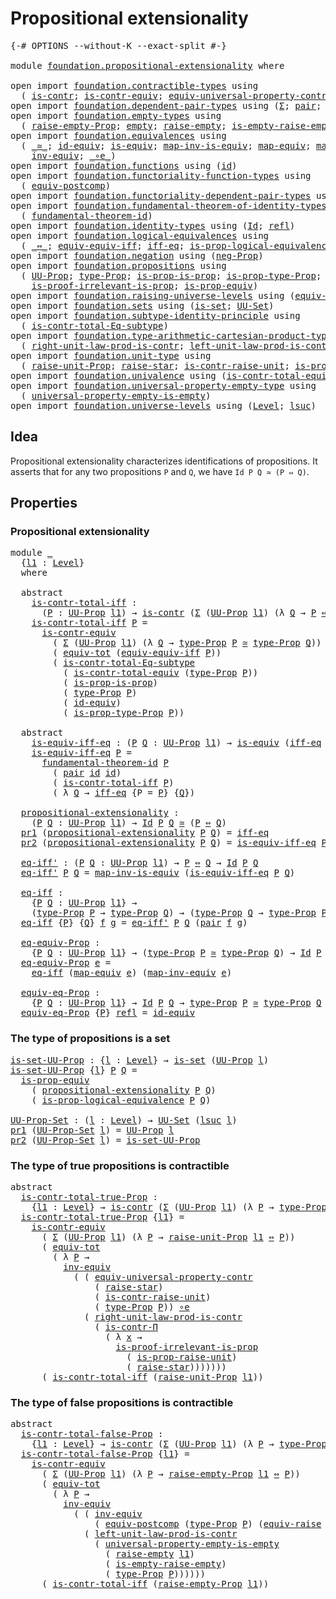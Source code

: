 # Propositional extensionality

<pre class="Agda"><a id="41" class="Symbol">{-#</a> <a id="45" class="Keyword">OPTIONS</a> <a id="53" class="Pragma">--without-K</a> <a id="65" class="Pragma">--exact-split</a> <a id="79" class="Symbol">#-}</a>

<a id="84" class="Keyword">module</a> <a id="91" href="foundation.propositional-extensionality.html" class="Module">foundation.propositional-extensionality</a> <a id="131" class="Keyword">where</a>

<a id="138" class="Keyword">open</a> <a id="143" class="Keyword">import</a> <a id="150" href="foundation.contractible-types.html" class="Module">foundation.contractible-types</a> <a id="180" class="Keyword">using</a>
  <a id="188" class="Symbol">(</a> <a id="190" href="foundation-core.contractible-types.html#1006" class="Function">is-contr</a><a id="198" class="Symbol">;</a> <a id="200" href="foundation-core.contractible-types.html#3304" class="Function">is-contr-equiv</a><a id="214" class="Symbol">;</a> <a id="216" href="foundation.contractible-types.html#4961" class="Function">equiv-universal-property-contr</a><a id="246" class="Symbol">;</a> <a id="248" href="foundation-core.contractible-types.html#6898" class="Function">is-contr-Π</a><a id="258" class="Symbol">)</a>
<a id="260" class="Keyword">open</a> <a id="265" class="Keyword">import</a> <a id="272" href="foundation.dependent-pair-types.html" class="Module">foundation.dependent-pair-types</a> <a id="304" class="Keyword">using</a> <a id="310" class="Symbol">(</a><a id="311" href="foundation-core.dependent-pair-types.html#515" class="Record">Σ</a><a id="312" class="Symbol">;</a> <a id="314" href="foundation-core.dependent-pair-types.html#588" class="InductiveConstructor">pair</a><a id="318" class="Symbol">;</a> <a id="320" href="foundation-core.dependent-pair-types.html#605" class="Field">pr1</a><a id="323" class="Symbol">;</a> <a id="325" href="foundation-core.dependent-pair-types.html#617" class="Field">pr2</a><a id="328" class="Symbol">)</a>
<a id="330" class="Keyword">open</a> <a id="335" class="Keyword">import</a> <a id="342" href="foundation.empty-types.html" class="Module">foundation.empty-types</a> <a id="365" class="Keyword">using</a>
  <a id="373" class="Symbol">(</a> <a id="375" href="foundation.empty-types.html#2872" class="Function">raise-empty-Prop</a><a id="391" class="Symbol">;</a> <a id="393" href="foundation-core.empty-types.html#1057" class="Datatype">empty</a><a id="398" class="Symbol">;</a> <a id="400" href="foundation.empty-types.html#1438" class="Function">raise-empty</a><a id="411" class="Symbol">;</a> <a id="413" href="foundation.empty-types.html#3022" class="Function">is-empty-raise-empty</a><a id="433" class="Symbol">)</a>
<a id="435" class="Keyword">open</a> <a id="440" class="Keyword">import</a> <a id="447" href="foundation.equivalences.html" class="Module">foundation.equivalences</a> <a id="471" class="Keyword">using</a>
  <a id="479" class="Symbol">(</a> <a id="481" href="foundation-core.equivalences.html#1621" class="Function Operator">_≃_</a><a id="484" class="Symbol">;</a> <a id="486" href="foundation-core.equivalences.html#2494" class="Function">id-equiv</a><a id="494" class="Symbol">;</a> <a id="496" href="foundation-core.equivalences.html#1556" class="Function">is-equiv</a><a id="504" class="Symbol">;</a> <a id="506" href="foundation-core.equivalences.html#4187" class="Function">map-inv-is-equiv</a><a id="522" class="Symbol">;</a> <a id="524" href="foundation-core.equivalences.html#1821" class="Function">map-equiv</a><a id="533" class="Symbol">;</a> <a id="535" href="foundation-core.equivalences.html#5036" class="Function">map-inv-equiv</a><a id="548" class="Symbol">;</a>
    <a id="554" href="foundation-core.equivalences.html#5721" class="Function">inv-equiv</a><a id="563" class="Symbol">;</a> <a id="565" href="foundation-core.equivalences.html#7869" class="Function Operator">_∘e_</a><a id="569" class="Symbol">)</a>
<a id="571" class="Keyword">open</a> <a id="576" class="Keyword">import</a> <a id="583" href="foundation.functions.html" class="Module">foundation.functions</a> <a id="604" class="Keyword">using</a> <a id="610" class="Symbol">(</a><a id="611" href="foundation-core.functions.html#322" class="Function">id</a><a id="613" class="Symbol">)</a>
<a id="615" class="Keyword">open</a> <a id="620" class="Keyword">import</a> <a id="627" href="foundation.functoriality-function-types.html" class="Module">foundation.functoriality-function-types</a> <a id="667" class="Keyword">using</a>
  <a id="675" class="Symbol">(</a> <a id="677" href="foundation-core.functoriality-function-types.html#3125" class="Function">equiv-postcomp</a><a id="691" class="Symbol">)</a>
<a id="693" class="Keyword">open</a> <a id="698" class="Keyword">import</a> <a id="705" href="foundation.functoriality-dependent-pair-types.html" class="Module">foundation.functoriality-dependent-pair-types</a> <a id="751" class="Keyword">using</a> <a id="757" class="Symbol">(</a><a id="758" href="foundation-core.functoriality-dependent-pair-types.html#6817" class="Function">equiv-tot</a><a id="767" class="Symbol">)</a>
<a id="769" class="Keyword">open</a> <a id="774" class="Keyword">import</a> <a id="781" href="foundation.fundamental-theorem-of-identity-types.html" class="Module">foundation.fundamental-theorem-of-identity-types</a> <a id="830" class="Keyword">using</a>
  <a id="838" class="Symbol">(</a> <a id="840" href="foundation-core.fundamental-theorem-of-identity-types.html#1904" class="Function">fundamental-theorem-id</a><a id="862" class="Symbol">)</a>
<a id="864" class="Keyword">open</a> <a id="869" class="Keyword">import</a> <a id="876" href="foundation.identity-types.html" class="Module">foundation.identity-types</a> <a id="902" class="Keyword">using</a> <a id="908" class="Symbol">(</a><a id="909" href="foundation-core.identity-types.html#1767" class="Datatype">Id</a><a id="911" class="Symbol">;</a> <a id="913" href="foundation-core.identity-types.html#1820" class="InductiveConstructor">refl</a><a id="917" class="Symbol">)</a>
<a id="919" class="Keyword">open</a> <a id="924" class="Keyword">import</a> <a id="931" href="foundation.logical-equivalences.html" class="Module">foundation.logical-equivalences</a> <a id="963" class="Keyword">using</a>
  <a id="971" class="Symbol">(</a> <a id="973" href="foundation-core.logical-equivalences.html#1038" class="Function Operator">_⇔_</a><a id="976" class="Symbol">;</a> <a id="978" href="foundation.logical-equivalences.html#1534" class="Function">equiv-equiv-iff</a><a id="993" class="Symbol">;</a> <a id="995" href="foundation.logical-equivalences.html#748" class="Function">iff-eq</a><a id="1001" class="Symbol">;</a> <a id="1003" href="foundation.logical-equivalences.html#1829" class="Function">is-prop-logical-equivalence</a><a id="1030" class="Symbol">)</a>
<a id="1032" class="Keyword">open</a> <a id="1037" class="Keyword">import</a> <a id="1044" href="foundation.negation.html" class="Module">foundation.negation</a> <a id="1064" class="Keyword">using</a> <a id="1070" class="Symbol">(</a><a id="1071" href="foundation.negation.html#1157" class="Function">neg-Prop</a><a id="1079" class="Symbol">)</a>
<a id="1081" class="Keyword">open</a> <a id="1086" class="Keyword">import</a> <a id="1093" href="foundation.propositions.html" class="Module">foundation.propositions</a> <a id="1117" class="Keyword">using</a>
  <a id="1125" class="Symbol">(</a> <a id="1127" href="foundation-core.propositions.html#1393" class="Function">UU-Prop</a><a id="1134" class="Symbol">;</a> <a id="1136" href="foundation-core.propositions.html#1495" class="Function">type-Prop</a><a id="1145" class="Symbol">;</a> <a id="1147" href="foundation-core.propositions.html#10911" class="Function">is-prop-is-prop</a><a id="1162" class="Symbol">;</a> <a id="1164" href="foundation-core.propositions.html#1562" class="Function">is-prop-type-Prop</a><a id="1181" class="Symbol">;</a>
    <a id="1187" href="foundation-core.propositions.html#3047" class="Function">is-proof-irrelevant-is-prop</a><a id="1214" class="Symbol">;</a> <a id="1216" href="foundation-core.propositions.html#4526" class="Function">is-prop-equiv</a><a id="1229" class="Symbol">)</a>
<a id="1231" class="Keyword">open</a> <a id="1236" class="Keyword">import</a> <a id="1243" href="foundation.raising-universe-levels.html" class="Module">foundation.raising-universe-levels</a> <a id="1278" class="Keyword">using</a> <a id="1284" class="Symbol">(</a><a id="1285" href="foundation.raising-universe-levels.html#1541" class="Function">equiv-raise</a><a id="1296" class="Symbol">)</a>
<a id="1298" class="Keyword">open</a> <a id="1303" class="Keyword">import</a> <a id="1310" href="foundation.sets.html" class="Module">foundation.sets</a> <a id="1326" class="Keyword">using</a> <a id="1332" class="Symbol">(</a><a id="1333" href="foundation-core.sets.html#1113" class="Function">is-set</a><a id="1339" class="Symbol">;</a> <a id="1341" href="foundation-core.sets.html#1190" class="Function">UU-Set</a><a id="1347" class="Symbol">)</a>
<a id="1349" class="Keyword">open</a> <a id="1354" class="Keyword">import</a> <a id="1361" href="foundation.subtype-identity-principle.html" class="Module">foundation.subtype-identity-principle</a> <a id="1399" class="Keyword">using</a>
  <a id="1407" class="Symbol">(</a> <a id="1409" href="foundation-core.subtype-identity-principle.html#1586" class="Function">is-contr-total-Eq-subtype</a><a id="1434" class="Symbol">)</a>
<a id="1436" class="Keyword">open</a> <a id="1441" class="Keyword">import</a> <a id="1448" href="foundation.type-arithmetic-cartesian-product-types.html" class="Module">foundation.type-arithmetic-cartesian-product-types</a> <a id="1499" class="Keyword">using</a>
  <a id="1507" class="Symbol">(</a> <a id="1509" href="foundation-core.type-arithmetic-cartesian-product-types.html#3207" class="Function">right-unit-law-prod-is-contr</a><a id="1537" class="Symbol">;</a> <a id="1539" href="foundation-core.type-arithmetic-cartesian-product-types.html#3416" class="Function">left-unit-law-prod-is-contr</a><a id="1566" class="Symbol">)</a>
<a id="1568" class="Keyword">open</a> <a id="1573" class="Keyword">import</a> <a id="1580" href="foundation.unit-type.html" class="Module">foundation.unit-type</a> <a id="1601" class="Keyword">using</a>
  <a id="1609" class="Symbol">(</a> <a id="1611" href="foundation.unit-type.html#3593" class="Function">raise-unit-Prop</a><a id="1626" class="Symbol">;</a> <a id="1628" href="foundation.unit-type.html#1779" class="Function">raise-star</a><a id="1638" class="Symbol">;</a> <a id="1640" href="foundation.unit-type.html#3278" class="Function">is-contr-raise-unit</a><a id="1659" class="Symbol">;</a> <a id="1661" href="foundation.unit-type.html#3446" class="Function">is-prop-raise-unit</a><a id="1679" class="Symbol">)</a>
<a id="1681" class="Keyword">open</a> <a id="1686" class="Keyword">import</a> <a id="1693" href="foundation.univalence.html" class="Module">foundation.univalence</a> <a id="1715" class="Keyword">using</a> <a id="1721" class="Symbol">(</a><a id="1722" href="foundation.univalence.html#1532" class="Function">is-contr-total-equiv</a><a id="1742" class="Symbol">)</a>
<a id="1744" class="Keyword">open</a> <a id="1749" class="Keyword">import</a> <a id="1756" href="foundation.universal-property-empty-type.html" class="Module">foundation.universal-property-empty-type</a> <a id="1797" class="Keyword">using</a>
  <a id="1805" class="Symbol">(</a> <a id="1807" href="foundation.universal-property-empty-type.html#1994" class="Function">universal-property-empty-is-empty</a><a id="1840" class="Symbol">)</a>
<a id="1842" class="Keyword">open</a> <a id="1847" class="Keyword">import</a> <a id="1854" href="foundation.universe-levels.html" class="Module">foundation.universe-levels</a> <a id="1881" class="Keyword">using</a> <a id="1887" class="Symbol">(</a><a id="1888" href="Agda.Primitive.html#597" class="Postulate">Level</a><a id="1893" class="Symbol">;</a> <a id="1895" href="Agda.Primitive.html#780" class="Primitive">lsuc</a><a id="1899" class="Symbol">)</a>
</pre>
## Idea

Propositional extensionality characterizes identifications of propositions. It asserts that for any two propositions `P` and `Q`, we have `Id P Q ≃ (P ⇔ Q)`.

## Properties

### Propositional extensionality

<pre class="Agda"><a id="2131" class="Keyword">module</a> <a id="2138" href="foundation.propositional-extensionality.html#2138" class="Module">_</a>
  <a id="2142" class="Symbol">{</a><a id="2143" href="foundation.propositional-extensionality.html#2143" class="Bound">l1</a> <a id="2146" class="Symbol">:</a> <a id="2148" href="Agda.Primitive.html#597" class="Postulate">Level</a><a id="2153" class="Symbol">}</a>
  <a id="2157" class="Keyword">where</a>
  
  <a id="2168" class="Keyword">abstract</a>
    <a id="2181" href="foundation.propositional-extensionality.html#2181" class="Function">is-contr-total-iff</a> <a id="2200" class="Symbol">:</a>
      <a id="2208" class="Symbol">(</a><a id="2209" href="foundation.propositional-extensionality.html#2209" class="Bound">P</a> <a id="2211" class="Symbol">:</a> <a id="2213" href="foundation-core.propositions.html#1393" class="Function">UU-Prop</a> <a id="2221" href="foundation.propositional-extensionality.html#2143" class="Bound">l1</a><a id="2223" class="Symbol">)</a> <a id="2225" class="Symbol">→</a> <a id="2227" href="foundation-core.contractible-types.html#1006" class="Function">is-contr</a> <a id="2236" class="Symbol">(</a><a id="2237" href="foundation-core.dependent-pair-types.html#515" class="Record">Σ</a> <a id="2239" class="Symbol">(</a><a id="2240" href="foundation-core.propositions.html#1393" class="Function">UU-Prop</a> <a id="2248" href="foundation.propositional-extensionality.html#2143" class="Bound">l1</a><a id="2250" class="Symbol">)</a> <a id="2252" class="Symbol">(λ</a> <a id="2255" href="foundation.propositional-extensionality.html#2255" class="Bound">Q</a> <a id="2257" class="Symbol">→</a> <a id="2259" href="foundation.propositional-extensionality.html#2209" class="Bound">P</a> <a id="2261" href="foundation-core.logical-equivalences.html#1038" class="Function Operator">⇔</a> <a id="2263" href="foundation.propositional-extensionality.html#2255" class="Bound">Q</a><a id="2264" class="Symbol">))</a>
    <a id="2271" href="foundation.propositional-extensionality.html#2181" class="Function">is-contr-total-iff</a> <a id="2290" href="foundation.propositional-extensionality.html#2290" class="Bound">P</a> <a id="2292" class="Symbol">=</a>
      <a id="2300" href="foundation-core.contractible-types.html#3304" class="Function">is-contr-equiv</a>
        <a id="2323" class="Symbol">(</a> <a id="2325" href="foundation-core.dependent-pair-types.html#515" class="Record">Σ</a> <a id="2327" class="Symbol">(</a><a id="2328" href="foundation-core.propositions.html#1393" class="Function">UU-Prop</a> <a id="2336" href="foundation.propositional-extensionality.html#2143" class="Bound">l1</a><a id="2338" class="Symbol">)</a> <a id="2340" class="Symbol">(λ</a> <a id="2343" href="foundation.propositional-extensionality.html#2343" class="Bound">Q</a> <a id="2345" class="Symbol">→</a> <a id="2347" href="foundation-core.propositions.html#1495" class="Function">type-Prop</a> <a id="2357" href="foundation.propositional-extensionality.html#2290" class="Bound">P</a> <a id="2359" href="foundation-core.equivalences.html#1621" class="Function Operator">≃</a> <a id="2361" href="foundation-core.propositions.html#1495" class="Function">type-Prop</a> <a id="2371" href="foundation.propositional-extensionality.html#2343" class="Bound">Q</a><a id="2372" class="Symbol">))</a>
        <a id="2383" class="Symbol">(</a> <a id="2385" href="foundation-core.functoriality-dependent-pair-types.html#6817" class="Function">equiv-tot</a> <a id="2395" class="Symbol">(</a><a id="2396" href="foundation.logical-equivalences.html#1534" class="Function">equiv-equiv-iff</a> <a id="2412" href="foundation.propositional-extensionality.html#2290" class="Bound">P</a><a id="2413" class="Symbol">))</a>
        <a id="2424" class="Symbol">(</a> <a id="2426" href="foundation-core.subtype-identity-principle.html#1586" class="Function">is-contr-total-Eq-subtype</a>
          <a id="2462" class="Symbol">(</a> <a id="2464" href="foundation.univalence.html#1532" class="Function">is-contr-total-equiv</a> <a id="2485" class="Symbol">(</a><a id="2486" href="foundation-core.propositions.html#1495" class="Function">type-Prop</a> <a id="2496" href="foundation.propositional-extensionality.html#2290" class="Bound">P</a><a id="2497" class="Symbol">))</a>
          <a id="2510" class="Symbol">(</a> <a id="2512" href="foundation-core.propositions.html#10911" class="Function">is-prop-is-prop</a><a id="2527" class="Symbol">)</a>
          <a id="2539" class="Symbol">(</a> <a id="2541" href="foundation-core.propositions.html#1495" class="Function">type-Prop</a> <a id="2551" href="foundation.propositional-extensionality.html#2290" class="Bound">P</a><a id="2552" class="Symbol">)</a>
          <a id="2564" class="Symbol">(</a> <a id="2566" href="foundation-core.equivalences.html#2494" class="Function">id-equiv</a><a id="2574" class="Symbol">)</a>
          <a id="2586" class="Symbol">(</a> <a id="2588" href="foundation-core.propositions.html#1562" class="Function">is-prop-type-Prop</a> <a id="2606" href="foundation.propositional-extensionality.html#2290" class="Bound">P</a><a id="2607" class="Symbol">))</a>

  <a id="2613" class="Keyword">abstract</a>
    <a id="2626" href="foundation.propositional-extensionality.html#2626" class="Function">is-equiv-iff-eq</a> <a id="2642" class="Symbol">:</a> <a id="2644" class="Symbol">(</a><a id="2645" href="foundation.propositional-extensionality.html#2645" class="Bound">P</a> <a id="2647" href="foundation.propositional-extensionality.html#2647" class="Bound">Q</a> <a id="2649" class="Symbol">:</a> <a id="2651" href="foundation-core.propositions.html#1393" class="Function">UU-Prop</a> <a id="2659" href="foundation.propositional-extensionality.html#2143" class="Bound">l1</a><a id="2661" class="Symbol">)</a> <a id="2663" class="Symbol">→</a> <a id="2665" href="foundation-core.equivalences.html#1556" class="Function">is-equiv</a> <a id="2674" class="Symbol">(</a><a id="2675" href="foundation.logical-equivalences.html#748" class="Function">iff-eq</a> <a id="2682" class="Symbol">{</a><a id="2683" href="foundation.propositional-extensionality.html#2143" class="Bound">l1</a><a id="2685" class="Symbol">}</a> <a id="2687" class="Symbol">{</a><a id="2688" href="foundation.propositional-extensionality.html#2645" class="Bound">P</a><a id="2689" class="Symbol">}</a> <a id="2691" class="Symbol">{</a><a id="2692" href="foundation.propositional-extensionality.html#2647" class="Bound">Q</a><a id="2693" class="Symbol">})</a>
    <a id="2700" href="foundation.propositional-extensionality.html#2626" class="Function">is-equiv-iff-eq</a> <a id="2716" href="foundation.propositional-extensionality.html#2716" class="Bound">P</a> <a id="2718" class="Symbol">=</a>
      <a id="2726" href="foundation-core.fundamental-theorem-of-identity-types.html#1904" class="Function">fundamental-theorem-id</a> <a id="2749" href="foundation.propositional-extensionality.html#2716" class="Bound">P</a>
        <a id="2759" class="Symbol">(</a> <a id="2761" href="foundation-core.dependent-pair-types.html#588" class="InductiveConstructor">pair</a> <a id="2766" href="foundation-core.functions.html#322" class="Function">id</a> <a id="2769" href="foundation-core.functions.html#322" class="Function">id</a><a id="2771" class="Symbol">)</a>
        <a id="2781" class="Symbol">(</a> <a id="2783" href="foundation.propositional-extensionality.html#2181" class="Function">is-contr-total-iff</a> <a id="2802" href="foundation.propositional-extensionality.html#2716" class="Bound">P</a><a id="2803" class="Symbol">)</a>
        <a id="2813" class="Symbol">(</a> <a id="2815" class="Symbol">λ</a> <a id="2817" href="foundation.propositional-extensionality.html#2817" class="Bound">Q</a> <a id="2819" class="Symbol">→</a> <a id="2821" href="foundation.logical-equivalences.html#748" class="Function">iff-eq</a> <a id="2828" class="Symbol">{</a><a id="2829" class="Argument">P</a> <a id="2831" class="Symbol">=</a> <a id="2833" href="foundation.propositional-extensionality.html#2716" class="Bound">P</a><a id="2834" class="Symbol">}</a> <a id="2836" class="Symbol">{</a><a id="2837" href="foundation.propositional-extensionality.html#2817" class="Bound">Q</a><a id="2838" class="Symbol">})</a>

  <a id="2844" href="foundation.propositional-extensionality.html#2844" class="Function">propositional-extensionality</a> <a id="2873" class="Symbol">:</a>
    <a id="2879" class="Symbol">(</a><a id="2880" href="foundation.propositional-extensionality.html#2880" class="Bound">P</a> <a id="2882" href="foundation.propositional-extensionality.html#2882" class="Bound">Q</a> <a id="2884" class="Symbol">:</a> <a id="2886" href="foundation-core.propositions.html#1393" class="Function">UU-Prop</a> <a id="2894" href="foundation.propositional-extensionality.html#2143" class="Bound">l1</a><a id="2896" class="Symbol">)</a> <a id="2898" class="Symbol">→</a> <a id="2900" href="foundation-core.identity-types.html#1767" class="Datatype">Id</a> <a id="2903" href="foundation.propositional-extensionality.html#2880" class="Bound">P</a> <a id="2905" href="foundation.propositional-extensionality.html#2882" class="Bound">Q</a> <a id="2907" href="foundation-core.equivalences.html#1621" class="Function Operator">≃</a> <a id="2909" class="Symbol">(</a><a id="2910" href="foundation.propositional-extensionality.html#2880" class="Bound">P</a> <a id="2912" href="foundation-core.logical-equivalences.html#1038" class="Function Operator">⇔</a> <a id="2914" href="foundation.propositional-extensionality.html#2882" class="Bound">Q</a><a id="2915" class="Symbol">)</a>
  <a id="2919" href="foundation-core.dependent-pair-types.html#605" class="Field">pr1</a> <a id="2923" class="Symbol">(</a><a id="2924" href="foundation.propositional-extensionality.html#2844" class="Function">propositional-extensionality</a> <a id="2953" href="foundation.propositional-extensionality.html#2953" class="Bound">P</a> <a id="2955" href="foundation.propositional-extensionality.html#2955" class="Bound">Q</a><a id="2956" class="Symbol">)</a> <a id="2958" class="Symbol">=</a> <a id="2960" href="foundation.logical-equivalences.html#748" class="Function">iff-eq</a>
  <a id="2969" href="foundation-core.dependent-pair-types.html#617" class="Field">pr2</a> <a id="2973" class="Symbol">(</a><a id="2974" href="foundation.propositional-extensionality.html#2844" class="Function">propositional-extensionality</a> <a id="3003" href="foundation.propositional-extensionality.html#3003" class="Bound">P</a> <a id="3005" href="foundation.propositional-extensionality.html#3005" class="Bound">Q</a><a id="3006" class="Symbol">)</a> <a id="3008" class="Symbol">=</a> <a id="3010" href="foundation.propositional-extensionality.html#2626" class="Function">is-equiv-iff-eq</a> <a id="3026" href="foundation.propositional-extensionality.html#3003" class="Bound">P</a> <a id="3028" href="foundation.propositional-extensionality.html#3005" class="Bound">Q</a>

  <a id="3033" href="foundation.propositional-extensionality.html#3033" class="Function">eq-iff&#39;</a> <a id="3041" class="Symbol">:</a> <a id="3043" class="Symbol">(</a><a id="3044" href="foundation.propositional-extensionality.html#3044" class="Bound">P</a> <a id="3046" href="foundation.propositional-extensionality.html#3046" class="Bound">Q</a> <a id="3048" class="Symbol">:</a> <a id="3050" href="foundation-core.propositions.html#1393" class="Function">UU-Prop</a> <a id="3058" href="foundation.propositional-extensionality.html#2143" class="Bound">l1</a><a id="3060" class="Symbol">)</a> <a id="3062" class="Symbol">→</a> <a id="3064" href="foundation.propositional-extensionality.html#3044" class="Bound">P</a> <a id="3066" href="foundation-core.logical-equivalences.html#1038" class="Function Operator">⇔</a> <a id="3068" href="foundation.propositional-extensionality.html#3046" class="Bound">Q</a> <a id="3070" class="Symbol">→</a> <a id="3072" href="foundation-core.identity-types.html#1767" class="Datatype">Id</a> <a id="3075" href="foundation.propositional-extensionality.html#3044" class="Bound">P</a> <a id="3077" href="foundation.propositional-extensionality.html#3046" class="Bound">Q</a>
  <a id="3081" href="foundation.propositional-extensionality.html#3033" class="Function">eq-iff&#39;</a> <a id="3089" href="foundation.propositional-extensionality.html#3089" class="Bound">P</a> <a id="3091" href="foundation.propositional-extensionality.html#3091" class="Bound">Q</a> <a id="3093" class="Symbol">=</a> <a id="3095" href="foundation-core.equivalences.html#4187" class="Function">map-inv-is-equiv</a> <a id="3112" class="Symbol">(</a><a id="3113" href="foundation.propositional-extensionality.html#2626" class="Function">is-equiv-iff-eq</a> <a id="3129" href="foundation.propositional-extensionality.html#3089" class="Bound">P</a> <a id="3131" href="foundation.propositional-extensionality.html#3091" class="Bound">Q</a><a id="3132" class="Symbol">)</a>

  <a id="3137" href="foundation.propositional-extensionality.html#3137" class="Function">eq-iff</a> <a id="3144" class="Symbol">:</a>
    <a id="3150" class="Symbol">{</a><a id="3151" href="foundation.propositional-extensionality.html#3151" class="Bound">P</a> <a id="3153" href="foundation.propositional-extensionality.html#3153" class="Bound">Q</a> <a id="3155" class="Symbol">:</a> <a id="3157" href="foundation-core.propositions.html#1393" class="Function">UU-Prop</a> <a id="3165" href="foundation.propositional-extensionality.html#2143" class="Bound">l1</a><a id="3167" class="Symbol">}</a> <a id="3169" class="Symbol">→</a>
    <a id="3175" class="Symbol">(</a><a id="3176" href="foundation-core.propositions.html#1495" class="Function">type-Prop</a> <a id="3186" href="foundation.propositional-extensionality.html#3151" class="Bound">P</a> <a id="3188" class="Symbol">→</a> <a id="3190" href="foundation-core.propositions.html#1495" class="Function">type-Prop</a> <a id="3200" href="foundation.propositional-extensionality.html#3153" class="Bound">Q</a><a id="3201" class="Symbol">)</a> <a id="3203" class="Symbol">→</a> <a id="3205" class="Symbol">(</a><a id="3206" href="foundation-core.propositions.html#1495" class="Function">type-Prop</a> <a id="3216" href="foundation.propositional-extensionality.html#3153" class="Bound">Q</a> <a id="3218" class="Symbol">→</a> <a id="3220" href="foundation-core.propositions.html#1495" class="Function">type-Prop</a> <a id="3230" href="foundation.propositional-extensionality.html#3151" class="Bound">P</a><a id="3231" class="Symbol">)</a> <a id="3233" class="Symbol">→</a> <a id="3235" href="foundation-core.identity-types.html#1767" class="Datatype">Id</a> <a id="3238" href="foundation.propositional-extensionality.html#3151" class="Bound">P</a> <a id="3240" href="foundation.propositional-extensionality.html#3153" class="Bound">Q</a>
  <a id="3244" href="foundation.propositional-extensionality.html#3137" class="Function">eq-iff</a> <a id="3251" class="Symbol">{</a><a id="3252" href="foundation.propositional-extensionality.html#3252" class="Bound">P</a><a id="3253" class="Symbol">}</a> <a id="3255" class="Symbol">{</a><a id="3256" href="foundation.propositional-extensionality.html#3256" class="Bound">Q</a><a id="3257" class="Symbol">}</a> <a id="3259" href="foundation.propositional-extensionality.html#3259" class="Bound">f</a> <a id="3261" href="foundation.propositional-extensionality.html#3261" class="Bound">g</a> <a id="3263" class="Symbol">=</a> <a id="3265" href="foundation.propositional-extensionality.html#3033" class="Function">eq-iff&#39;</a> <a id="3273" href="foundation.propositional-extensionality.html#3252" class="Bound">P</a> <a id="3275" href="foundation.propositional-extensionality.html#3256" class="Bound">Q</a> <a id="3277" class="Symbol">(</a><a id="3278" href="foundation-core.dependent-pair-types.html#588" class="InductiveConstructor">pair</a> <a id="3283" href="foundation.propositional-extensionality.html#3259" class="Bound">f</a> <a id="3285" href="foundation.propositional-extensionality.html#3261" class="Bound">g</a><a id="3286" class="Symbol">)</a>

  <a id="3291" href="foundation.propositional-extensionality.html#3291" class="Function">eq-equiv-Prop</a> <a id="3305" class="Symbol">:</a>
    <a id="3311" class="Symbol">{</a><a id="3312" href="foundation.propositional-extensionality.html#3312" class="Bound">P</a> <a id="3314" href="foundation.propositional-extensionality.html#3314" class="Bound">Q</a> <a id="3316" class="Symbol">:</a> <a id="3318" href="foundation-core.propositions.html#1393" class="Function">UU-Prop</a> <a id="3326" href="foundation.propositional-extensionality.html#2143" class="Bound">l1</a><a id="3328" class="Symbol">}</a> <a id="3330" class="Symbol">→</a> <a id="3332" class="Symbol">(</a><a id="3333" href="foundation-core.propositions.html#1495" class="Function">type-Prop</a> <a id="3343" href="foundation.propositional-extensionality.html#3312" class="Bound">P</a> <a id="3345" href="foundation-core.equivalences.html#1621" class="Function Operator">≃</a> <a id="3347" href="foundation-core.propositions.html#1495" class="Function">type-Prop</a> <a id="3357" href="foundation.propositional-extensionality.html#3314" class="Bound">Q</a><a id="3358" class="Symbol">)</a> <a id="3360" class="Symbol">→</a> <a id="3362" href="foundation-core.identity-types.html#1767" class="Datatype">Id</a> <a id="3365" href="foundation.propositional-extensionality.html#3312" class="Bound">P</a> <a id="3367" href="foundation.propositional-extensionality.html#3314" class="Bound">Q</a>
  <a id="3371" href="foundation.propositional-extensionality.html#3291" class="Function">eq-equiv-Prop</a> <a id="3385" href="foundation.propositional-extensionality.html#3385" class="Bound">e</a> <a id="3387" class="Symbol">=</a>
    <a id="3393" href="foundation.propositional-extensionality.html#3137" class="Function">eq-iff</a> <a id="3400" class="Symbol">(</a><a id="3401" href="foundation-core.equivalences.html#1821" class="Function">map-equiv</a> <a id="3411" href="foundation.propositional-extensionality.html#3385" class="Bound">e</a><a id="3412" class="Symbol">)</a> <a id="3414" class="Symbol">(</a><a id="3415" href="foundation-core.equivalences.html#5036" class="Function">map-inv-equiv</a> <a id="3429" href="foundation.propositional-extensionality.html#3385" class="Bound">e</a><a id="3430" class="Symbol">)</a>

  <a id="3435" href="foundation.propositional-extensionality.html#3435" class="Function">equiv-eq-Prop</a> <a id="3449" class="Symbol">:</a>
    <a id="3455" class="Symbol">{</a><a id="3456" href="foundation.propositional-extensionality.html#3456" class="Bound">P</a> <a id="3458" href="foundation.propositional-extensionality.html#3458" class="Bound">Q</a> <a id="3460" class="Symbol">:</a> <a id="3462" href="foundation-core.propositions.html#1393" class="Function">UU-Prop</a> <a id="3470" href="foundation.propositional-extensionality.html#2143" class="Bound">l1</a><a id="3472" class="Symbol">}</a> <a id="3474" class="Symbol">→</a> <a id="3476" href="foundation-core.identity-types.html#1767" class="Datatype">Id</a> <a id="3479" href="foundation.propositional-extensionality.html#3456" class="Bound">P</a> <a id="3481" href="foundation.propositional-extensionality.html#3458" class="Bound">Q</a> <a id="3483" class="Symbol">→</a> <a id="3485" href="foundation-core.propositions.html#1495" class="Function">type-Prop</a> <a id="3495" href="foundation.propositional-extensionality.html#3456" class="Bound">P</a> <a id="3497" href="foundation-core.equivalences.html#1621" class="Function Operator">≃</a> <a id="3499" href="foundation-core.propositions.html#1495" class="Function">type-Prop</a> <a id="3509" href="foundation.propositional-extensionality.html#3458" class="Bound">Q</a>
  <a id="3513" href="foundation.propositional-extensionality.html#3435" class="Function">equiv-eq-Prop</a> <a id="3527" class="Symbol">{</a><a id="3528" href="foundation.propositional-extensionality.html#3528" class="Bound">P</a><a id="3529" class="Symbol">}</a> <a id="3531" href="foundation-core.identity-types.html#1820" class="InductiveConstructor">refl</a> <a id="3536" class="Symbol">=</a> <a id="3538" href="foundation-core.equivalences.html#2494" class="Function">id-equiv</a>
</pre>
### The type of propositions is a set

<pre class="Agda"><a id="is-set-UU-Prop"></a><a id="3599" href="foundation.propositional-extensionality.html#3599" class="Function">is-set-UU-Prop</a> <a id="3614" class="Symbol">:</a> <a id="3616" class="Symbol">{</a><a id="3617" href="foundation.propositional-extensionality.html#3617" class="Bound">l</a> <a id="3619" class="Symbol">:</a> <a id="3621" href="Agda.Primitive.html#597" class="Postulate">Level</a><a id="3626" class="Symbol">}</a> <a id="3628" class="Symbol">→</a> <a id="3630" href="foundation-core.sets.html#1113" class="Function">is-set</a> <a id="3637" class="Symbol">(</a><a id="3638" href="foundation-core.propositions.html#1393" class="Function">UU-Prop</a> <a id="3646" href="foundation.propositional-extensionality.html#3617" class="Bound">l</a><a id="3647" class="Symbol">)</a>
<a id="3649" href="foundation.propositional-extensionality.html#3599" class="Function">is-set-UU-Prop</a> <a id="3664" class="Symbol">{</a><a id="3665" href="foundation.propositional-extensionality.html#3665" class="Bound">l</a><a id="3666" class="Symbol">}</a> <a id="3668" href="foundation.propositional-extensionality.html#3668" class="Bound">P</a> <a id="3670" href="foundation.propositional-extensionality.html#3670" class="Bound">Q</a> <a id="3672" class="Symbol">=</a>
  <a id="3676" href="foundation-core.propositions.html#4526" class="Function">is-prop-equiv</a>
    <a id="3694" class="Symbol">(</a> <a id="3696" href="foundation.propositional-extensionality.html#2844" class="Function">propositional-extensionality</a> <a id="3725" href="foundation.propositional-extensionality.html#3668" class="Bound">P</a> <a id="3727" href="foundation.propositional-extensionality.html#3670" class="Bound">Q</a><a id="3728" class="Symbol">)</a>
    <a id="3734" class="Symbol">(</a> <a id="3736" href="foundation.logical-equivalences.html#1829" class="Function">is-prop-logical-equivalence</a> <a id="3764" href="foundation.propositional-extensionality.html#3668" class="Bound">P</a> <a id="3766" href="foundation.propositional-extensionality.html#3670" class="Bound">Q</a><a id="3767" class="Symbol">)</a>

<a id="UU-Prop-Set"></a><a id="3770" href="foundation.propositional-extensionality.html#3770" class="Function">UU-Prop-Set</a> <a id="3782" class="Symbol">:</a> <a id="3784" class="Symbol">(</a><a id="3785" href="foundation.propositional-extensionality.html#3785" class="Bound">l</a> <a id="3787" class="Symbol">:</a> <a id="3789" href="Agda.Primitive.html#597" class="Postulate">Level</a><a id="3794" class="Symbol">)</a> <a id="3796" class="Symbol">→</a> <a id="3798" href="foundation-core.sets.html#1190" class="Function">UU-Set</a> <a id="3805" class="Symbol">(</a><a id="3806" href="Agda.Primitive.html#780" class="Primitive">lsuc</a> <a id="3811" href="foundation.propositional-extensionality.html#3785" class="Bound">l</a><a id="3812" class="Symbol">)</a>
<a id="3814" href="foundation-core.dependent-pair-types.html#605" class="Field">pr1</a> <a id="3818" class="Symbol">(</a><a id="3819" href="foundation.propositional-extensionality.html#3770" class="Function">UU-Prop-Set</a> <a id="3831" href="foundation.propositional-extensionality.html#3831" class="Bound">l</a><a id="3832" class="Symbol">)</a> <a id="3834" class="Symbol">=</a> <a id="3836" href="foundation-core.propositions.html#1393" class="Function">UU-Prop</a> <a id="3844" href="foundation.propositional-extensionality.html#3831" class="Bound">l</a>
<a id="3846" href="foundation-core.dependent-pair-types.html#617" class="Field">pr2</a> <a id="3850" class="Symbol">(</a><a id="3851" href="foundation.propositional-extensionality.html#3770" class="Function">UU-Prop-Set</a> <a id="3863" href="foundation.propositional-extensionality.html#3863" class="Bound">l</a><a id="3864" class="Symbol">)</a> <a id="3866" class="Symbol">=</a> <a id="3868" href="foundation.propositional-extensionality.html#3599" class="Function">is-set-UU-Prop</a>
</pre>
### The type of true propositions is contractible

<pre class="Agda"><a id="3947" class="Keyword">abstract</a>
  <a id="is-contr-total-true-Prop"></a><a id="3958" href="foundation.propositional-extensionality.html#3958" class="Function">is-contr-total-true-Prop</a> <a id="3983" class="Symbol">:</a>
    <a id="3989" class="Symbol">{</a><a id="3990" href="foundation.propositional-extensionality.html#3990" class="Bound">l1</a> <a id="3993" class="Symbol">:</a> <a id="3995" href="Agda.Primitive.html#597" class="Postulate">Level</a><a id="4000" class="Symbol">}</a> <a id="4002" class="Symbol">→</a> <a id="4004" href="foundation-core.contractible-types.html#1006" class="Function">is-contr</a> <a id="4013" class="Symbol">(</a><a id="4014" href="foundation-core.dependent-pair-types.html#515" class="Record">Σ</a> <a id="4016" class="Symbol">(</a><a id="4017" href="foundation-core.propositions.html#1393" class="Function">UU-Prop</a> <a id="4025" href="foundation.propositional-extensionality.html#3990" class="Bound">l1</a><a id="4027" class="Symbol">)</a> <a id="4029" class="Symbol">(λ</a> <a id="4032" href="foundation.propositional-extensionality.html#4032" class="Bound">P</a> <a id="4034" class="Symbol">→</a> <a id="4036" href="foundation-core.propositions.html#1495" class="Function">type-Prop</a> <a id="4046" href="foundation.propositional-extensionality.html#4032" class="Bound">P</a><a id="4047" class="Symbol">))</a>
  <a id="4052" href="foundation.propositional-extensionality.html#3958" class="Function">is-contr-total-true-Prop</a> <a id="4077" class="Symbol">{</a><a id="4078" href="foundation.propositional-extensionality.html#4078" class="Bound">l1</a><a id="4080" class="Symbol">}</a> <a id="4082" class="Symbol">=</a>
    <a id="4088" href="foundation-core.contractible-types.html#3304" class="Function">is-contr-equiv</a>
      <a id="4109" class="Symbol">(</a> <a id="4111" href="foundation-core.dependent-pair-types.html#515" class="Record">Σ</a> <a id="4113" class="Symbol">(</a><a id="4114" href="foundation-core.propositions.html#1393" class="Function">UU-Prop</a> <a id="4122" href="foundation.propositional-extensionality.html#4078" class="Bound">l1</a><a id="4124" class="Symbol">)</a> <a id="4126" class="Symbol">(λ</a> <a id="4129" href="foundation.propositional-extensionality.html#4129" class="Bound">P</a> <a id="4131" class="Symbol">→</a> <a id="4133" href="foundation.unit-type.html#3593" class="Function">raise-unit-Prop</a> <a id="4149" href="foundation.propositional-extensionality.html#4078" class="Bound">l1</a> <a id="4152" href="foundation-core.logical-equivalences.html#1038" class="Function Operator">⇔</a> <a id="4154" href="foundation.propositional-extensionality.html#4129" class="Bound">P</a><a id="4155" class="Symbol">))</a>
      <a id="4164" class="Symbol">(</a> <a id="4166" href="foundation-core.functoriality-dependent-pair-types.html#6817" class="Function">equiv-tot</a>
        <a id="4184" class="Symbol">(</a> <a id="4186" class="Symbol">λ</a> <a id="4188" href="foundation.propositional-extensionality.html#4188" class="Bound">P</a> <a id="4190" class="Symbol">→</a>
          <a id="4202" href="foundation-core.equivalences.html#5721" class="Function">inv-equiv</a>
            <a id="4224" class="Symbol">(</a> <a id="4226" class="Symbol">(</a> <a id="4228" href="foundation.contractible-types.html#4961" class="Function">equiv-universal-property-contr</a>
                <a id="4275" class="Symbol">(</a> <a id="4277" href="foundation.unit-type.html#1779" class="Function">raise-star</a><a id="4287" class="Symbol">)</a>
                <a id="4305" class="Symbol">(</a> <a id="4307" href="foundation.unit-type.html#3278" class="Function">is-contr-raise-unit</a><a id="4326" class="Symbol">)</a>
                <a id="4344" class="Symbol">(</a> <a id="4346" href="foundation-core.propositions.html#1495" class="Function">type-Prop</a> <a id="4356" href="foundation.propositional-extensionality.html#4188" class="Bound">P</a><a id="4357" class="Symbol">))</a> <a id="4360" href="foundation-core.equivalences.html#7869" class="Function Operator">∘e</a>
              <a id="4377" class="Symbol">(</a> <a id="4379" href="foundation-core.type-arithmetic-cartesian-product-types.html#3207" class="Function">right-unit-law-prod-is-contr</a>
                <a id="4424" class="Symbol">(</a> <a id="4426" href="foundation-core.contractible-types.html#6898" class="Function">is-contr-Π</a>
                  <a id="4455" class="Symbol">(</a> <a id="4457" class="Symbol">λ</a> <a id="4459" href="foundation.propositional-extensionality.html#4459" class="Bound">x</a> <a id="4461" class="Symbol">→</a>
                    <a id="4483" href="foundation-core.propositions.html#3047" class="Function">is-proof-irrelevant-is-prop</a>
                      <a id="4533" class="Symbol">(</a> <a id="4535" href="foundation.unit-type.html#3446" class="Function">is-prop-raise-unit</a><a id="4553" class="Symbol">)</a>
                      <a id="4577" class="Symbol">(</a> <a id="4579" href="foundation.unit-type.html#1779" class="Function">raise-star</a><a id="4589" class="Symbol">)))))))</a>
      <a id="4603" class="Symbol">(</a> <a id="4605" href="foundation.propositional-extensionality.html#2181" class="Function">is-contr-total-iff</a> <a id="4624" class="Symbol">(</a><a id="4625" href="foundation.unit-type.html#3593" class="Function">raise-unit-Prop</a> <a id="4641" href="foundation.propositional-extensionality.html#4078" class="Bound">l1</a><a id="4643" class="Symbol">))</a>
</pre>
### The type of false propositions is contractible

<pre class="Agda"><a id="4711" class="Keyword">abstract</a>
  <a id="is-contr-total-false-Prop"></a><a id="4722" href="foundation.propositional-extensionality.html#4722" class="Function">is-contr-total-false-Prop</a> <a id="4748" class="Symbol">:</a>
    <a id="4754" class="Symbol">{</a><a id="4755" href="foundation.propositional-extensionality.html#4755" class="Bound">l1</a> <a id="4758" class="Symbol">:</a> <a id="4760" href="Agda.Primitive.html#597" class="Postulate">Level</a><a id="4765" class="Symbol">}</a> <a id="4767" class="Symbol">→</a> <a id="4769" href="foundation-core.contractible-types.html#1006" class="Function">is-contr</a> <a id="4778" class="Symbol">(</a><a id="4779" href="foundation-core.dependent-pair-types.html#515" class="Record">Σ</a> <a id="4781" class="Symbol">(</a><a id="4782" href="foundation-core.propositions.html#1393" class="Function">UU-Prop</a> <a id="4790" href="foundation.propositional-extensionality.html#4755" class="Bound">l1</a><a id="4792" class="Symbol">)</a> <a id="4794" class="Symbol">(λ</a> <a id="4797" href="foundation.propositional-extensionality.html#4797" class="Bound">P</a> <a id="4799" class="Symbol">→</a> <a id="4801" href="foundation-core.propositions.html#1495" class="Function">type-Prop</a> <a id="4811" class="Symbol">(</a><a id="4812" href="foundation.negation.html#1157" class="Function">neg-Prop</a> <a id="4821" href="foundation.propositional-extensionality.html#4797" class="Bound">P</a><a id="4822" class="Symbol">)))</a>
  <a id="4828" href="foundation.propositional-extensionality.html#4722" class="Function">is-contr-total-false-Prop</a> <a id="4854" class="Symbol">{</a><a id="4855" href="foundation.propositional-extensionality.html#4855" class="Bound">l1</a><a id="4857" class="Symbol">}</a> <a id="4859" class="Symbol">=</a>
    <a id="4865" href="foundation-core.contractible-types.html#3304" class="Function">is-contr-equiv</a>
      <a id="4886" class="Symbol">(</a> <a id="4888" href="foundation-core.dependent-pair-types.html#515" class="Record">Σ</a> <a id="4890" class="Symbol">(</a><a id="4891" href="foundation-core.propositions.html#1393" class="Function">UU-Prop</a> <a id="4899" href="foundation.propositional-extensionality.html#4855" class="Bound">l1</a><a id="4901" class="Symbol">)</a> <a id="4903" class="Symbol">(λ</a> <a id="4906" href="foundation.propositional-extensionality.html#4906" class="Bound">P</a> <a id="4908" class="Symbol">→</a> <a id="4910" href="foundation.empty-types.html#2872" class="Function">raise-empty-Prop</a> <a id="4927" href="foundation.propositional-extensionality.html#4855" class="Bound">l1</a> <a id="4930" href="foundation-core.logical-equivalences.html#1038" class="Function Operator">⇔</a> <a id="4932" href="foundation.propositional-extensionality.html#4906" class="Bound">P</a><a id="4933" class="Symbol">))</a>
      <a id="4942" class="Symbol">(</a> <a id="4944" href="foundation-core.functoriality-dependent-pair-types.html#6817" class="Function">equiv-tot</a>
        <a id="4962" class="Symbol">(</a> <a id="4964" class="Symbol">λ</a> <a id="4966" href="foundation.propositional-extensionality.html#4966" class="Bound">P</a> <a id="4968" class="Symbol">→</a>
          <a id="4980" href="foundation-core.equivalences.html#5721" class="Function">inv-equiv</a>
            <a id="5002" class="Symbol">(</a> <a id="5004" class="Symbol">(</a> <a id="5006" href="foundation-core.equivalences.html#5721" class="Function">inv-equiv</a>
                <a id="5032" class="Symbol">(</a> <a id="5034" href="foundation-core.functoriality-function-types.html#3125" class="Function">equiv-postcomp</a> <a id="5049" class="Symbol">(</a><a id="5050" href="foundation-core.propositions.html#1495" class="Function">type-Prop</a> <a id="5060" href="foundation.propositional-extensionality.html#4966" class="Bound">P</a><a id="5061" class="Symbol">)</a> <a id="5063" class="Symbol">(</a><a id="5064" href="foundation.raising-universe-levels.html#1541" class="Function">equiv-raise</a> <a id="5076" href="foundation.propositional-extensionality.html#4855" class="Bound">l1</a> <a id="5079" href="foundation-core.empty-types.html#1057" class="Datatype">empty</a><a id="5084" class="Symbol">)))</a> <a id="5088" href="foundation-core.equivalences.html#7869" class="Function Operator">∘e</a>
              <a id="5105" class="Symbol">(</a> <a id="5107" href="foundation-core.type-arithmetic-cartesian-product-types.html#3416" class="Function">left-unit-law-prod-is-contr</a>
                <a id="5151" class="Symbol">(</a> <a id="5153" href="foundation.universal-property-empty-type.html#1994" class="Function">universal-property-empty-is-empty</a>
                  <a id="5205" class="Symbol">(</a> <a id="5207" href="foundation.empty-types.html#1438" class="Function">raise-empty</a> <a id="5219" href="foundation.propositional-extensionality.html#4855" class="Bound">l1</a><a id="5221" class="Symbol">)</a>
                  <a id="5241" class="Symbol">(</a> <a id="5243" href="foundation.empty-types.html#3022" class="Function">is-empty-raise-empty</a><a id="5263" class="Symbol">)</a>
                  <a id="5283" class="Symbol">(</a> <a id="5285" href="foundation-core.propositions.html#1495" class="Function">type-Prop</a> <a id="5295" href="foundation.propositional-extensionality.html#4966" class="Bound">P</a><a id="5296" class="Symbol">))))))</a>
      <a id="5309" class="Symbol">(</a> <a id="5311" href="foundation.propositional-extensionality.html#2181" class="Function">is-contr-total-iff</a> <a id="5330" class="Symbol">(</a><a id="5331" href="foundation.empty-types.html#2872" class="Function">raise-empty-Prop</a> <a id="5348" href="foundation.propositional-extensionality.html#4855" class="Bound">l1</a><a id="5350" class="Symbol">))</a>
</pre>